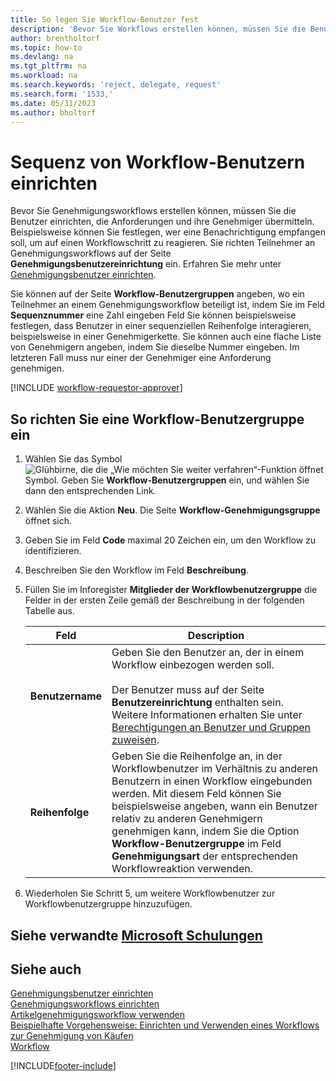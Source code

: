 ```yaml
---
title: So legen Sie Workflow-Benutzer fest
description: 'Bevor Sie Workflows erstellen können, müssen Sie die Benutzer, die daran teilnehmen, auf der Einrichtungsseite für Benutzergenehmigungen einrichten.'
author: brentholtorf
ms.topic: how-to
ms.devlang: na
ms.tgt_pltfrm: na
ms.workload: na
ms.search.keywords: 'reject, delegate, request'
ms.search.form: '1533,'
ms.date: 05/31/2023
ms.author: bholtorf
---
```

# <a name="set-up-a-sequence-of-workflow-users"></a>Sequenz von Workflow-Benutzern einrichten

Bevor Sie Genehmigungsworkflows erstellen können, müssen Sie die Benutzer einrichten, die Anforderungen und ihre Genehmiger übermitteln. Beispielsweise können Sie festlegen, wer eine Benachrichtigung empfangen soll, um auf einen Workflowschritt zu reagieren. Sie richten Teilnehmer an Genehmigungsworkflows auf der Seite **Genehmigungsbenutzereinrichtung** ein. Erfahren Sie mehr unter [Genehmigungsbenutzer einrichten](across-how-to-set-up-approval-users.md).

Sie können auf der Seite **Workflow-Benutzergruppen** angeben, wo ein Teilnehmer an einem Genehmigungsworkflow beteiligt ist, indem Sie im Feld **Sequenznummer** eine Zahl eingeben Feld Sie können beispielsweise festlegen, dass Benutzer in einer sequenziellen Reihenfolge interagieren, beispielsweise in einer Genehmigerkette. Sie können auch eine flache Liste von Genehmigern angeben, indem Sie dieselbe Nummer eingeben. Im letzteren Fall muss nur einer der Genehmiger eine Anforderung genehmigen.

[!INCLUDE [workflow-requestor-approver](includes/workflow-requestor-approver.md)]

## <a name="to-set-up-a-workflow-user-group"></a>So richten Sie eine Workflow-Benutzergruppe ein

1. Wählen Sie das Symbol ![Glühbirne, die die „Wie möchten Sie weiter verfahren“-Funktion öffnet](media/ui-search/search_small.png "Was möchten Sie tun?") Symbol. Geben Sie **Workflow-Benutzergruppen** ein, und wählen Sie dann den entsprechenden Link.  
2. Wählen Sie die Aktion **Neu**. Die Seite **Workflow-Genehmigungsgruppe** öffnet sich.  
3. Geben Sie im Feld **Code** maximal 20 Zeichen ein, um den Workflow zu identifizieren.  
4. Beschreiben Sie den Workflow im Feld **Beschreibung**.  
5. Füllen Sie im Inforegister **Mitglieder der Workflowbenutzergruppe** die Felder in der ersten Zeile gemäß der Beschreibung in der folgenden Tabelle aus.  

   |Feld|Description|
   |-----|-----------|
   |**Benutzername**|Geben Sie den Benutzer an, der in einem Workflow einbezogen werden soll.<br /><br /> Der Benutzer muss auf der Seite **Benutzereinrichtung** enthalten sein. Weitere Informationen erhalten Sie unter [Berechtigungen an Benutzer und Gruppen zuweisen](ui-define-granular-permissions.md).|
   |**Reihenfolge**|Geben Sie die Reihenfolge an, in der Workflowbenutzer im Verhältnis zu anderen Benutzern in einen Workflow eingebunden werden. Mit diesem Feld können Sie beispielsweise angeben, wann ein Benutzer relativ zu anderen Genehmigern genehmigen kann, indem Sie die Option **Workflow-Benutzergruppe** im Feld **Genehmigungsart** der entsprechenden Workflowreaktion verwenden.| 

6. Wiederholen Sie Schritt 5, um weitere Workflowbenutzer zur Workflowbenutzergruppe hinzuzufügen.  

## <a name="see-related-microsoft-training"></a>Siehe verwandte [Microsoft Schulungen](/training/modules/create-workflows/)

## <a name="see-also"></a>Siehe auch

[Genehmigungsbenutzer einrichten](across-how-to-set-up-approval-users.md)  
[Genehmigungsworkflows einrichten](across-set-up-workflows.md)  
[Artikelgenehmigungsworkflow verwenden](across-use-workflows.md)  
[Beispielhafte Vorgehensweise: Einrichten und Verwenden eines Workflows zur Genehmigung von Käufen](walkthrough-setting-up-and-using-a-purchase-approval-workflow.md)  
[Workflow](across-workflow.md)  

[!INCLUDE[footer-include](includes/footer-banner.md)]
